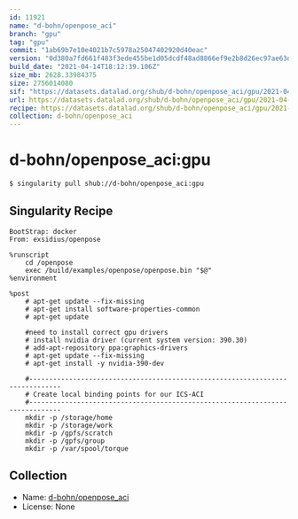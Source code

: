 ```yaml
---
id: 11921
name: "d-bohn/openpose_aci"
branch: "gpu"
tag: "gpu"
commit: "1ab69b7e10e4021b7c5978a25047402920d40eac"
version: "0d380a7fd661f483f3ede455be1d05dcdf48ad8866ef9e2b8d26ec97ae63d0e0"
build_date: "2021-04-14T18:12:39.106Z"
size_mb: 2628.33984375
size: 2756014080
sif: "https://datasets.datalad.org/shub/d-bohn/openpose_aci/gpu/2021-04-14-1ab69b7e-0d380a7f/0d380a7fd661f483f3ede455be1d05dcdf48ad8866ef9e2b8d26ec97ae63d0e0.sif"
url: https://datasets.datalad.org/shub/d-bohn/openpose_aci/gpu/2021-04-14-1ab69b7e-0d380a7f/
recipe: https://datasets.datalad.org/shub/d-bohn/openpose_aci/gpu/2021-04-14-1ab69b7e-0d380a7f/Singularity
collection: d-bohn/openpose_aci
---
```


# d-bohn/openpose_aci:gpu

```bash
$ singularity pull shub://d-bohn/openpose_aci:gpu
```

## Singularity Recipe

```singularity
BootStrap: docker
From: exsidius/openpose

%runscript
    cd /openpose
    exec /build/examples/openpose/openpose.bin "$@"
%environment

%post
    # apt-get update --fix-missing
    # apt-get install software-properties-common
    # apt-get update
    
    #need to install correct gpu drivers
    # install nvidia driver (current system version: 390.30)
    # add-apt-repository ppa:graphics-drivers
    # apt-get update --fix-missing
    # apt-get install -y nvidia-390-dev

    #------------------------------------------------------------------------------
    # Create local binding points for our ICS-ACI
    #------------------------------------------------------------------------------
    mkdir -p /storage/home
    mkdir -p /storage/work
    mkdir -p /gpfs/scratch
    mkdir -p /gpfs/group
    mkdir -p /var/spool/torque
```

## Collection

 - Name: [d-bohn/openpose_aci](https://github.com/d-bohn/openpose_aci)
 - License: None

